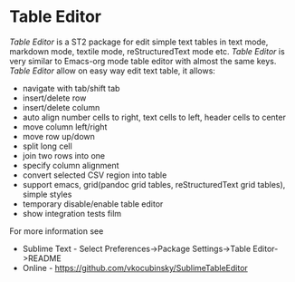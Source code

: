 # Table Editor

*Table Editor* is a ST2 package for edit simple text tables in text mode, markdown mode, textile mode, reStructuredText mode etc. *Table Editor* is very similar to Emacs-org mode table editor with almost the same keys. *Table Editor* allow on easy way edit text table, it allows:

- navigate with tab/shift tab 
- insert/delete row
- insert/delete column
- auto align number cells to right, text cells to left, header cells to center
- move column left/right
- move row up/down
- split long cell
- join two rows into one
- specify column alignment
- convert selected CSV region into table
- support emacs, grid(pandoc grid tables, reStructuredText grid tables), simple styles 
- temporary disable/enable table editor
- show integration tests film

For more information see

* Sublime Text - Select Preferences->Package Settings->Table Editor->README
* Online - https://github.com/vkocubinsky/SublimeTableEditor




